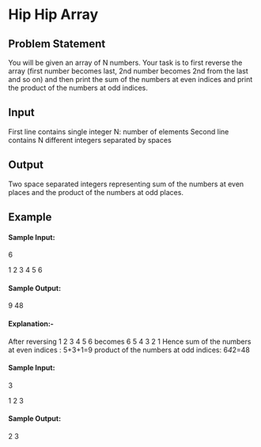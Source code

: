 # Hip Hip Array

## Problem Statement
You will be given an array of N numbers. Your task is to first reverse the array (first number becomes last, 2nd number becomes 2nd from the last and so on) and then print the sum of the numbers at even indices and print the product of the numbers at odd indices.

## Input
First line contains single integer N: number of elements
Second line contains N different integers separated by spaces

## Output
Two space separated integers representing sum of the numbers at even places and the product of the numbers at odd places.

## Example
#### Sample Input:
6

1 2 3 4 5 6

#### Sample Output:
9 48

#### Explanation:-
After reversing 1 2 3 4 5 6 becomes 6 5 4 3 2 1
Hence sum of the numbers at even indices : 5+3+1=9
product of the numbers at odd indices: 6*4*2=48

#### Sample Input:
3

1 2 3

#### Sample Output:
2 3